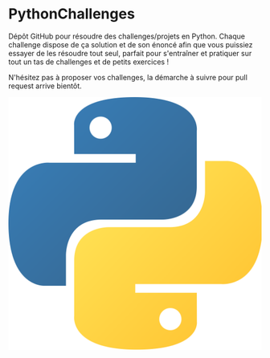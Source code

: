 # PythonChallenges

Dépôt GitHub pour résoudre des challenges/projets en Python. 
Chaque challenge dispose de ça solution et de son énoncé afin que vous puissiez essayer de les résoudre tout seul, parfait pour s'entraîner et pratiquer sur tout un tas de challenges et de petits exercices !

N'hésitez pas à proposer vos challenges, la démarche à suivre pour pull request arrive bientôt.

![Python](./logo_python.png)